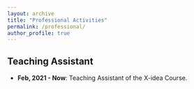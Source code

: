 ```yaml
---
layout: archive
title: "Professional Activities"
permalink: /professional/
author_profile: true
---
```


## Teaching Assistant

- **Feb, 2021 - Now**: Teaching Assistant of the X-idea Course.
